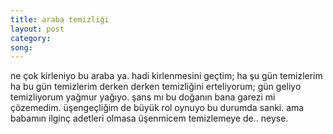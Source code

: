 ```yaml
---
title: araba temizliği
layout: post
category: 
song: 
---
```


ne çok kirleniyo bu araba ya. hadi kirlenmesini geçtim; ha şu gün temizlerim ha bu gün temizlerim derken derken temizliğini erteliyorum; gün geliyo temizliyorum yağmur yağıyo. şans mı bu doğanın bana garezi mi çözemedim. üşengeçliğim de büyük rol oynuyo bu durumda sanki. ama babamın ilginç adetleri olmasa üşenmicem temizlemeye de.. neyse.